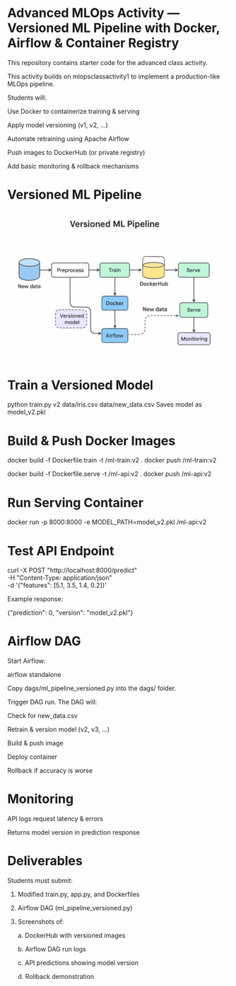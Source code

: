 # Advanced MLOps Activity — Versioned ML Pipeline with Docker, Airflow & Container Registry

This repository contains starter code for the advanced class activity.

This activity builds on mlopsclassactivity1 to implement a production-like MLOps pipeline.

Students will:

Use Docker to containerize training & serving

Apply model versioning (v1, v2, …)

Automate retraining using Apache Airflow

Push images to DockerHub (or private registry)

Add basic monitoring & rollback mechanisms

# Versioned ML Pipeline

![Versioned ML Pipeline](Actv2img.png)


# Train a Versioned Model
python train.py v2 data/iris.csv data/new_data.csv
Saves model as model_v2.pkl

# Build & Push Docker Images
docker build -f Dockerfile.train -t <dockerhub-username>/ml-train:v2 .
docker push <dockerhub-username>/ml-train:v2

docker build -f Dockerfile.serve -t <dockerhub-username>/ml-api:v2 .
docker push <dockerhub-username>/ml-api:v2

# Run Serving Container
docker run -p 8000:8000 -e MODEL_PATH=model_v2.pkl <dockerhub-username>/ml-api:v2

# Test API Endpoint
curl -X POST "http://localhost:8000/predict" \
    -H "Content-Type: application/json" \
    -d '{"features": [5.1, 3.5, 1.4, 0.2]}'


Example response:

{"prediction": 0, "version": "model_v2.pkl"}

# Airflow DAG

Start Airflow:

airflow standalone


Copy dags/ml_pipeline_versioned.py into the dags/ folder.

Trigger DAG run. The DAG will:

Check for new_data.csv

Retrain & version model (v2, v3, …)

Build & push image

Deploy container

Rollback if accuracy is worse

# Monitoring

API logs request latency & errors

Returns model version in prediction response

# Deliverables

Students must submit:

1. Modified train.py, app.py, and Dockerfiles

2. Airflow DAG (ml_pipeline_versioned.py)

3. Screenshots of:

    a. DockerHub with versioned images

    b. Airflow DAG run logs

    c. API predictions showing model version

    d. Rollback demonstration
